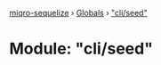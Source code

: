 [miqro-sequelize](../README.md) › [Globals](../globals.md) › ["cli/seed"](_cli_seed_.md)

# Module: "cli/seed"


